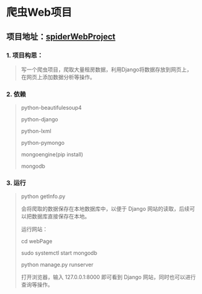 # 爬虫Web项目
## 项目地址：[spiderWebProject](https://github.com/nxmup/spiderWebProject)

### 1. 项目构思：
> 写一个爬虫项目，爬取大量租房数据，利用Django将数据存放到网页上，在网页上添加数据分析等操作。

### 2. 依赖
> python-beautifulesoup4
>
> python-django
>
> python-lxml
>
> python-pymongo
>
> mongoengine(pip install)
>
> mongodb

### 3. 运行
> python getInfo.py
>
> 会将爬取的数据保存在本地数据库中，以便于 Django 网站的读取，后续可以把数据库直接保存在本地。
>
> 运行网站：
>
> cd webPage
>
> sudo systemctl start mongodb
>
> python manage.py runserver
>
> 打开浏览器，输入 127.0.0.1:8000 即可看到 Django 网站，同时也可以进行查询等操作。
